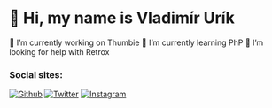 <h1> 👋 Hi, my name is Vladimír Urík</h1>
<p>
 🔭 I’m currently working on Thumbie
 🌱 I’m currently learning PhP
 🤔 I’m looking for help with Retrox
</p>
<h3>Social sites:</h3>
<p><a href="https://github.com/0ndras3k" target="_blank"><img alt="Github" src="https://img.shields.io/badge/GitHub-%2312100E.svg?&style=for-the-badge&logo=Github&logoColor=white" /></a> <a href="https://twitter.com/0ndras3k" target="_blank"><img alt="Twitter" src="https://img.shields.io/badge/twitter-%231DA1F2.svg?&style=for-the-badge&logo=twitter&logoColor=white" /></a> <a href="https://instagram.com/0ndras3k" target="_blank"><img alt="Instagram" src="https://img.shields.io/badge/instagram-%F0B051.svg?&style=for-the-badge&logo=instagram&logoColor=white" /></a>
</p>
